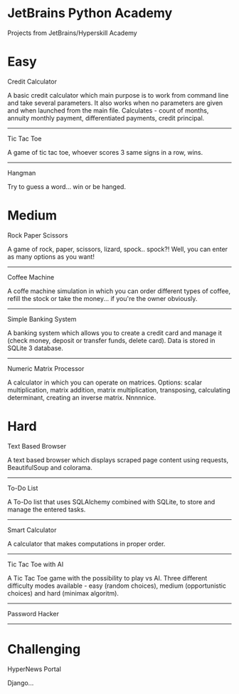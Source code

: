 # JetBrains Python Academy
Projects from JetBrains/Hyperskill Academy

# Easy

Credit Calculator

A basic credit calculator which main purpose is to work from command line and take several parameters.
It also works when no parameters are given and when launched from the main file.
Calculates - count of months, annuity monthly payment, differentiated payments, credit principal.

---

Tic Tac Toe

A game of tic tac toe, whoever scores 3 same signs in a row, wins.

---

Hangman

Try to guess a word... win or be hanged.

# Medium

Rock Paper Scissors

A game of rock, paper, scissors, lizard, spock.. 
 spock?! Well, you can enter as many options as you want! 

---

Coffee Machine

A coffe machine simulation in which you can order different types of coffee, 
refill the stock or take the money... if you're the owner obviously.
 
---

Simple Banking System

A banking system which allows you to create a credit card and manage it (check money, deposit or transfer funds, delete card). 
Data is stored in SQLite 3 database.
 
---

Numeric Matrix Processor

A calculator in which you can operate on matrices. 
Options: scalar multiplication, matrix addition, matrix multiplication, transposing, calculating determinant, creating an inverse matrix. 
Nnnnnice.

# Hard

Text Based Browser

A text based browser which displays scraped page content using requests, BeautifulSoup and colorama.
 
---

To-Do List

A To-Do list that uses SQLAlchemy combined with SQLite, to store and manage the entered tasks.

---

Smart Calculator

A calculator that makes computations in proper order. 

---

Tic Tac Toe with AI

A Tic Tac Toe game with the possibility to play vs AI. 
Three different difficulty modes available - easy (random choices), medium (opportunistic choices) and hard (minimax algoritm). 

---

Password Hacker



---

# Challenging

HyperNews Portal

Django... 
